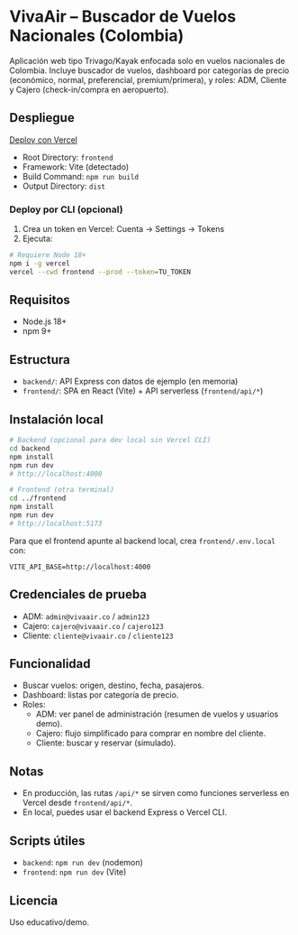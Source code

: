 # VivaAir – Buscador de Vuelos Nacionales (Colombia)

Aplicación web tipo Trivago/Kayak enfocada solo en vuelos nacionales de Colombia. Incluye buscador de vuelos, dashboard por categorías de precio (económico, normal, preferencial, premium/primera), y roles: ADM, Cliente y Cajero (check-in/compra en aeropuerto).

## Despliegue

[Deploy con Vercel](https://vercel.com/new/clone?repository-url=https%3A%2F%2Fgithub.com%2FJuanPablitoxxz%2FVivaAir-fligth&root-directory=frontend&project-name=vivaair&repository-name=VivaAir-fligth)

- Root Directory: `frontend`
- Framework: Vite (detectado)
- Build Command: `npm run build`
- Output Directory: `dist`

### Deploy por CLI (opcional)
1) Crea un token en Vercel: Cuenta → Settings → Tokens
2) Ejecuta:
```bash
# Requiere Node 18+
npm i -g vercel
vercel --cwd frontend --prod --token=TU_TOKEN
```

## Requisitos
- Node.js 18+
- npm 9+

## Estructura
- `backend/`: API Express con datos de ejemplo (en memoria)
- `frontend/`: SPA en React (Vite) + API serverless (`frontend/api/*`)

## Instalación local
```bash
# Backend (opcional para dev local sin Vercel CLI)
cd backend
npm install
npm run dev
# http://localhost:4000

# Frontend (otra terminal)
cd ../frontend
npm install
npm run dev
# http://localhost:5173
```

Para que el frontend apunte al backend local, crea `frontend/.env.local` con:
```
VITE_API_BASE=http://localhost:4000
```

## Credenciales de prueba
- ADM: `admin@vivaair.co` / `admin123`
- Cajero: `cajero@vivaair.co` / `cajero123`
- Cliente: `cliente@vivaair.co` / `cliente123`

## Funcionalidad
- Buscar vuelos: origen, destino, fecha, pasajeros.
- Dashboard: listas por categoría de precio.
- Roles:
  - ADM: ver panel de administración (resumen de vuelos y usuarios demo).
  - Cajero: flujo simplificado para comprar en nombre del cliente.
  - Cliente: buscar y reservar (simulado).

## Notas
- En producción, las rutas `/api/*` se sirven como funciones serverless en Vercel desde `frontend/api/*`.
- En local, puedes usar el backend Express o Vercel CLI.

## Scripts útiles
- `backend`: `npm run dev` (nodemon)
- `frontend`: `npm run dev` (Vite)

## Licencia
Uso educativo/demo.
